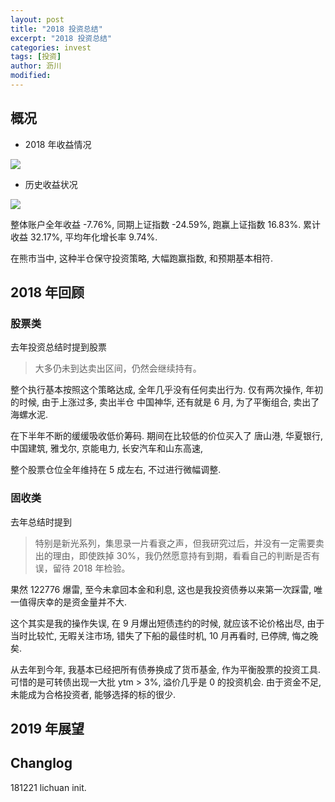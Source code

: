 ```yaml
---
layout: post
title: "2018 投资总结"
excerpt: "2018 投资总结"
categories: invest
tags: [投资]
author: 沥川
modified:
---
```


## 概况

- 2018 年收益情况

![](https://pics.ibrainbaby.cn/2018-12-29-024014.png)


- 历史收益状况

![](https://pics.ibrainbaby.cn/2018-12-29-023500.png)

整体账户全年收益 -7.76%, 同期上证指数 -24.59%, 跑赢上证指数 16.83%. 累计收益 32.17%, 平均年化增长率 9.74%.

在熊市当中, 这种半仓保守投资策略, 大幅跑赢指数, 和预期基本相符. 


## 2018 年回顾

### 股票类

去年投资总结时提到股票

> 大多仍未到达卖出区间，仍然会继续持有。

整个执行基本按照这个策略达成, 全年几乎没有任何卖出行为. 仅有两次操作, 年初的时候, 由于上涨过多, 卖出半仓 中国神华, 还有就是 6 月, 为了平衡组合, 卖出了海螺水泥. 

在下半年不断的缓缓吸收低价筹码. 期间在比较低的价位买入了 唐山港, 华夏银行, 中国建筑, 雅戈尔, 京能电力, 长安汽车和山东高速,

整个股票仓位全年维持在 5 成左右, 不过进行微幅调整. 

### 固收类

去年总结时提到

> 特别是新光系列，集思录一片看衰之声，但我研究过后，并没有一定需要卖出的理由，即使跌掉 30%，我仍然愿意持有到期，看看自己的判断是否有误，留待 2018 年检验。

果然 122776 爆雷, 至今未拿回本金和利息, 这也是我投资债券以来第一次踩雷, 唯一值得庆幸的是资金量并不大. 

这个其实是我的操作失误, 在 9 月爆出短债违约的时候, 就应该不论价格出尽, 由于当时比较忙, 无暇关注市场, 错失了下船的最佳时机, 10 月再看时, 已停牌, 悔之晚矣.

从去年到今年, 我基本已经把所有债券换成了货币基金, 作为平衡股票的投资工具. 可惜的是可转债出现一大批 ytm > 3%, 溢价几乎是 0 的投资机会. 由于资金不足, 未能成为合格投资者, 能够选择的标的很少.

## 2019 年展望


## Changlog
181221 lichuan init.